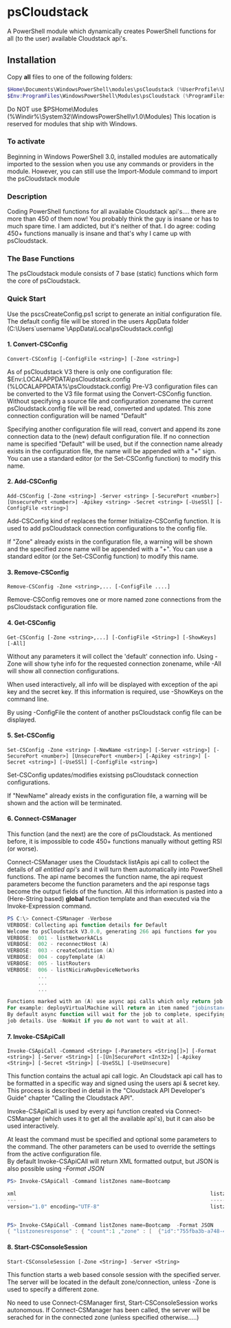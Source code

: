 # psCloudstack #

A PowerShell module which dynamically creates PowerShell functions for all (to the user) available Cloudstack api's.

## Installation ##

Copy **all** files to one of the following folders:

```ps1
$Home\Documents\WindowsPowerShell\modules\psCloudstack (%UserProfile%\Documents\WindowsPowerShell\Modules\psCloudstack)      Private installation of psCloudstack
$Env:ProgramFiles\WindowsPowerShell\Modules\psCloudstack (%ProgramFiles%\WindowsPowerShell\Modules\psCloudstack)               Public installation of psCloudstack
```

Do NOT use $PSHome\Modules (%Windir%\System32\WindowsPowerShell\v1.0\Modules) This location is reserved for modules that ship with Windows.

### To activate ###

Beginning in Windows PowerShell 3.0, installed modules are automatically imported to the session when you use any commands or providers in the module. However, you can still use the Import-Module command to import the psCloudstack module

### Description ###

Coding PowerShell functions for all available Cloudstack api's.... there are more than 450 of them now! You probably think the guy is insane or has to much spare time. I am addicted, but it's neither of that. I do agree: coding 450+ functions manually is insane and that's why I came up with psCloudstack.

### The Base Functions ###

The psCloudstack module consists of 7 base (static) functions which form the core of psCloudstack.

### Quick Start ###

Use the pscsCreateConfig.ps1 script to generate an initial configuration file. The default config file will be stored in the users AppData folder (C:\Users\`username`\AppData\Local\psCloudstack.config)

#### 1. Convert-CSConfig ####

    Convert-CSConfig [-ConfigFile <string>] [-Zone <string>]
As of psCloudstack V3 there is only one configuration file: $Env:LOCALAPPDATA\psCloudstack.config (%LOCALAPPDATA%\psCloudstack.config)
Pre-V3 configuration files can be converted to the V3 file format using the Convert-CSConfig function. Without specifying a source file and configuration zonename the current psCloudstack.config file will be read, converted and updated. This zone connection configuration will be named "Default"

Specifying another configuration file will read, convert and append its zone connection data to the (new) default configuration file. If no connection name is specified "Default" will be used, but if the connection name already exists in the configuration file, the name will be appended with a "+" sign. You can use a standard editor (or the Set-CSConfig function) to modify this name.

#### 2. Add-CSConfig ####

    Add-CSConfig [-Zone <string>] -Server <string> [-SecurePort <number>] [UnsecurePort <number>] -Apikey <string> -Secret <string> [-UseSSl] [-ConfigFile <string>]
Add-CSConfig kind of replaces the former Initialize-CSConfig function. It is used to add psCloudstack connection configurations to the config file.

If "Zone" already exists in the configuration file, a warning will be shown and the specified zone name will be appended with a "+". You can use a standard editor (or the Set-CSConfig function) to modify this name.

#### 3. Remove-CSConfig ####

    Remove-CSConfig -Zone <string>,... [-ConfigFile ....]
Remove-CSConfig removes one or more named zone connections from the psCloudstack configuration file.

#### 4. Get-CSConfig ####

    Get-CSConfig [-Zone <string>,...] [-ConfigFile <String>] [-ShowKeys] [-All]
Without any parameters it will collect the 'default' connection info.
Using -Zone will show tyhe info for the requested connection zonename, while -All will show all connection configurations.

When used interactively, all info will be displayed with exception of the api key and the secret key. If this information is required, use -ShowKeys on the command line.

By using -ConfigFile the content of another psCloudstack config file can be displayed.

#### 5. Set-CSConfig ####

    Set-CSConfig -Zone <string> [-NewName <string>] [-Server <string>] [-SecurePort <number>] [UnsecurePort <number>] [-Apikey <string>] [-Secret <string>] [-UseSSl] [-ConfigFile <string>]
Set-CSConfig updates/modifies existsing psCloudstack connection configurations.

If "NewName" already exists in the configuration file, a warning will be shown and the action will be terminated.

#### 6. Connect-CSManager ####

This function (and the next) are the core of psCloudstack. As mentioned before, it is impossible to code 450+ functions manually without getting RSI (or worse).

Connect-CSManager uses the Cloudstack listApis api call to collect the details of *all entitled api's* and it will turn them automatically into PowerShell functions.
The api name becomes the function name, the api request parameters become the function parameters and the api response tags become the output fields of the function.
All this information is pasted into a (Here-String based) **global** function template and than executed via the Invoke-Expression command.

```ps1
PS C:\> Connect-CSManager -Verbose
VERBOSE: Collecting api function details for Default
Welcome to psCloudstack V3.0.0, generating 266 api functions for you
VERBOSE:  001 - listNetworkACLs
VERBOSE:  002 - reconnectHost (A)
VERBOSE:  003 - createCondition (A)
VERBOSE:  004 - copyTemplate (A)
VERBOSE:  005 - listRouters
VERBOSE:  006 - listNiciraNvpDeviceNetworks
          ...
          ...
          ...

Functions marked with an (A) use async api calls which only return job information which can be used to retrieve information of the the actual request target.
For example: deployVirtualMachine will return an item named "jobinstanceid", this is the id you can use with listVirtualMachines.
By default async function will wait for the job to complete, specifying -Wait xxx  will cause the function to wait for max. xxx seconds before returning the
job details. Use -NoWait if you do not want to wait at all.
```

#### 7. Invoke-CSApiCall ####

    Invoke-CSApiCall -Command <String> [-Parameters <String[]>] [-Format <string>] [-Server <String>] [-[Un]SecurePort <Int32>] [-Apikey <String>] [-Secret <String>] [-UseSSL] [-UseUnsecure]
This function contains the actual api call logic. An Cloudstack api call has to be formatted in a specific way and signed using the users api & secret key. This process is described in detail in the "Cloudstack API Developer's Guide" chapter "Calling the Cloudstack API".

Invoke-CSApiCall is used by every api function created via Connect-CSManager (which uses it to get all the available api's), but it can also be used interactively.

At least the command must be specified and optional some parameters to the command. The other parameters can be used to override the settings from the active configuration file.        
By default Invoke-CSApiCAll will return XML formatted output, but JSON is also possible using *-Format JSON*

```ps1
PS> Invoke-CSApiCall -Command listZones name=Bootcamp 

xml                                                               listzonesresponse
---                                                               -----------------
version="1.0" encoding="UTF-8"                                    listzonesresponse


PS> Invoke-CSApiCall -Command listZones name=Bootcamp  -Format JSON
{ "listzonesresponse" : { "count":1 ,"zone" : [  {"id":"755fba3b-a748-4458-a3d2-e149b74da94a","name":"Bootcamp","dns1":"8.8.8.8","dns2":"8.8.4.4","internaldns1":"192.168.56.11","guestcidraddress":"10.1.1.0/24","networktype":"Advanced","securitygroupsenabled":false,"allocationstate":"Enabled","zonetoken":"277b0fae-5b08-3a61-837a-b55475bac83b","dhcpprovider":"VirtualRouter","localstorageenabled":false} ] } }
```

#### 8. Start-CSConsoleSession ####

    Start-CSConsoleSession [-Zone <String>] -Server <String>
This function starts a web based console session with the specified server. The server will be located in the default zone/connection, unless -Zone is used to specify a different zone.

No need to use Connect-CSManager first, Start-CSConsoleSession works autonomous. If Connect-CSManager has been called, the server will be serached for in the connected zone (unless specified otherwise.....)

